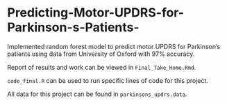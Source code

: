 # Predicting-Motor-UPDRS-for-Parkinson-s-Patients-

Implemented random forest model to predict motor UPDRS for Parkinson’s patients using data from University of Oxford with 97% accuracy.

Report of results and work can be viewed in `Final_Take_Home.Rmd`.

`code_final.R` can be used to run specific lines of code for this project.

All data for this project can be found in `parkinsons_updrs.data`.
